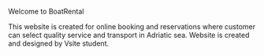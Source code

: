 Welcome to BoatRental

This website is created for online booking and reservations where customer can select quality service and transport in Adriatic sea.
Website is created and designed by Vsite student.
